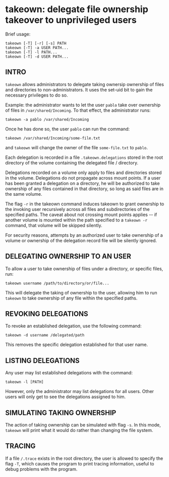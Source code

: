 takeown: delegate file ownership takeover to unprivileged users
===============================================================

Brief usage:

    takeown [-T] [-r] [-s] PATH
    takeown [-T] -a USER PATH...
    takeown [-T] -l PATH...
    takeown [-T] -d USER PATH...

INTRO
-----

`takeown` allows administrators to delegate taking ownersip ownership of files
and directories to non-administrators.  It uses the set-uid bit to gain the
necessary privileges to do so.

Example: the administrator wants to let the user `pablo` take over ownership
of files in `/var/shared/Incoming`.  To that effect, the administrator runs:

    takeown -a pablo /var/shared/Incoming

Once he has done so, the user `pablo` can run the command:

    takeown /var/shared/Incoming/some-file.txt

and `takeown` will change the owner of the file `some-file.txt` to `pablo`.

Each delegation is recorded in a file `.takeown.delegations` stored in the
root directory of the volume containing the delegated file / directory.

Delegations recorded on a volume only apply to files and directories
stored in the volume.  Delegations do not propagate across mount points.
If a user has been granted a delegation on a directory, he will be
authorized to take ownership of any files contained in that directory,
so long as said files are in the same volume.

The flag `-r` in the takeown command induces takeown to grant ownership to the
invoking user recursively across all files and subdirectories of the specified
paths.  The caveat about not crossing mount points applies -- if another
volume is mounted within the path specified to a `takeown -r` command, that
volume will be skipped silently.

For security reasons, attempts by an authorized user to take ownership of
a volume or ownership of the delegation record file will be silently ignored.

DELEGATING OWNERSHIP TO AN USER
-------------------------------

To allow a user to take ownership of files under a directory, or specific
files, run:

    takeown username /path/to/directory/or/file...

This will delegate the taking of ownership to the user, allowing him to run
`takeown` to take ownership of any file within the specified paths.

REVOKING DELEGATIONS
--------------------

To revoke an established delegation, use the following command:

    takeown -d username /delegated/path

This removes the specific delegation established for that user name.

LISTING DELEGATIONS
-------------------

Any user may list established delegations with the command:

    takeown -l [PATH]

However, only the administrator may list delegations for all users.  Other
users will only get to see the delegations assigned to him.

SIMULATING TAKING OWNERSHIP
---------------------------

The action of taking ownership can be simulated with flag `-s`.  In this mode,
`takeown` will print what it would do rather than changing the file system.

TRACING
-------

If a file `/.trace` exists in the root directory, the user is allowed to
specify the flag `-T`, which causes the program to print tracing information,
useful to debug problems with the program.
